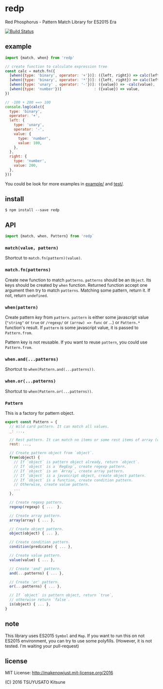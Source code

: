 # redp

Red Phosphorus - Pattern Match Library for ES2015 Era

[![Build Status](https://travis-ci.org/MakeNowJust/redp.svg?branch=master)](https://travis-ci.org/MakeNowJust/redp)


## example

```javascript
import {match, when} from 'redp'

// create function to calculate expression tree
const calc = match.fn({
  [when({type: 'binary', operator: '+'})]: ({left, right}) => calc(left) + calc(right),
  [when({type: 'binary', operator: '*'})]: ({left, right}) => calc(left) * calc(right),
  [when({type: 'unary' , operator: '-'})]: ({value}) => -calc(value),
  [when({type: 'number'})]               : ({value}) => value,
})

// -100 + 200 ==> 100
console.log(calc({
  type: 'binary',
  operator: '+',
  left: {
    type: 'unary',
    operator: '-',
    value: {
      type: 'number',
      value: 100,
    },
  },
  right: {
    type: 'number',
    value: 200,
  },
}))
```

You could be look for more examples in [example/](./example/) and [test/](./test/).


## install

```console
$ npm install --save redp
```


## API

```javascript
import {match, when, Pattern} from 'redp`
```

### `match(value, pattern)`

Shortcut to `match.fn(pattern)(value)`.

### `match.fn(patterns)`

Create new function to match `patterns`. `patterns` should be an `Object`. Its keys should be created by `when` function. Returned function accept one argument then try to match `patterns`. Matching some pattern, return it. If not, return `undefined`.

### `when(pattern)`

Create pattern *key* from `pattern`. `pattern` is either some javascript value (`"string"` or `true` or `/regexp/` or `(arrow) => func` or ...) or `Pattern.*` function's result. If `pattern` is some javascript value, it is passed to `Pattern.from`.

Pattern key is not reusable. If you want to reuse `pattern`, you could use `Pattern.from`.

### `when.and(...patterns)`

Shortcut to `when(Pattern.and(...patterns))`.

### `when.or(...patterns)`

Shortcut to `when(Pattern.or(...patterns))`.

### `Pattern`

This is a factory for pattern object.

```javascript
export const Pattern = {
  // Wild card pattern. It can match all values.
  _: ...,

  // Rest pattern. It can match no items or some rest items of array (cannot object!).
  rest: ...,

  // Create pattern object from `object`.
  from(object) {
    // If `object` is pattern object already, return `object`.
    // If `object` is a `RegExp`, create regexp pattern.
    // If `object` is an `Array`, create array pattern.
    // If `object` is a javascript object, create object pattern.
    // If `object` is a function, create condition pattern.
    // Otherwise, create value pattern.
    ...
  },

  // Create regexp pattern.
  regexp(regexp) { ...  },

  // Create array pattern.
  array(array) { ... },

  // Create object pattern.
  object(object) { ... },

  // Create condition pattern.
  condition(predicate) { ... },

  // Create value pattern.
  value(value) { ... },

  // Create 'and' pattern.
  and(...patterns) { ... },

  // Create 'or' pattern.
  or(...patterns) { ... },

  // If `object` is pattern object, return `true`,
  // otherwise return `false`.
  is(object) { ... },
}
```


## note

This library uses ES2015 `Symbol` and `Map`. If you want to run this on not ES2015 environment, you can try to use some polyfills. (However, it is not tested. I'm waiting your pull-request)


## license

MIT License: <http://makenowjust.mit-license.org/2016>

(C) 2016 TSUYUSATO Kitsune
